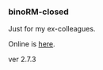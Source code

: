### binoRM-closed
Just for my ex-colleagues.

Online is [here](https://ggeniy-ua.github.io/binoRM-closed/).

ver 2.7.3
